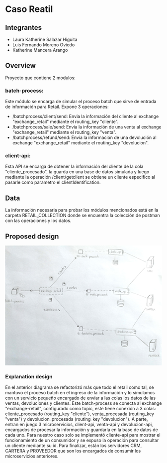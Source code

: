 # Caso Reatil

## Integrantes
- Laura Katherine Salazar Higuita
- Luis Fernando Moreno Oviedo
- Katherine Mancera Arango

## Overview  
Proyecto que contiene 2 modulos:
### batch-process: 
Este módulo se encarga de simular el proceso batch que sirve de entrada de información para Retail. Expone 3 operaciones:
* /batchprocess/client/send: Envia la información del cliente al exchange "exchange_retail" mediante el routing_key "cliente".
* /batchprocess/sale/send: Envia la información de una venta al exchange "exchange_retail" mediante el routing_key "venta".
* /batchprocess/refund/send: Envia la información de una devolución al exchange "exchange_retail" mediante el routing_key "devolucion".

### client-api:
Esta API se encarga de obtener la información del cliente de la cola "cliente_procesado", la guarda en una base de datos simulada y luego mediante la operación /client/getclient  se obtiene un cliente especifico al pasarle como parametro el clientIdentification.

## Data
La información necesaria para probar los módulos mencionados está en la carpeta RETAIL_COLLECTION donde se encuentra la colección de postman con las operaciones y los datos.

## Proposed design
![alt text](https://github.com/kathe20m/retail/blob/master/modelo%20retail/RETAIL_DESIGN.jpg)

### Explanation design
En el anterior diagrama se refactorizó más que todo el retail como tal, se mantuvo el proceso batch en el ingreso de la información y lo simulamos con un servicio pequeño encargado de enviar a las colas los datos de las ventas, devoluciones y clientes. Este batch-process se conecta al exchange "exchange-retail", configurado como topic, este tiene conexión a 3 colas: cliente_procesado (routing_key "cliente"), venta_procesada (routing_key "venta") y devolucion_procesada (routing_key "devolucion"). A parte, entran en juego 3 microservicios, client-api, venta-api y devolucion-api, encargados de procesar la información y guardarla en la base de datos de cada uno. Para nuestro caso solo se implementó cliente-api para mostrar el funcionamiento de un consumidor y se expuso la operación para consultar un cliente mediante su id. Para finalizar, están los servidores CRM, CARTERA y PROVEEDOR que son los encargados de consumir los microservicios anteriores.
